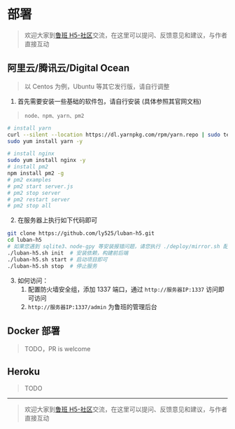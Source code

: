 # 部署
> 欢迎大家到[鲁班 H5-社区](https://support.qq.com/products/93432/)交流，在这里可以提问、反馈意见和建议，与作者直接互动

## 阿里云/腾讯云/Digital Ocean
> 以 Centos 为例，Ubuntu 等其它发行版，请自行调整

1. 首先需要安装一些基础的软件包，请自行安装 (具体参照其官网文档)
>  `node、npm、yarn、pm2`

  ```bash
  # install yarn
  curl --silent --location https://dl.yarnpkg.com/rpm/yarn.repo | sudo tee /etc/yum.repos.d/yarn.repo
  sudo yum install yarn -y

  # install nginx
  sudo yum install nginx -y
  # install pm2
  npm install pm2 -g
  # pm2 examples
  # pm2 start server.js
  # pm2 stop server
  # pm2 restart server
  # pm2 stop all
  ```

2. 在服务器上执行如下代码即可

```bash
git clone https://github.com/ly525/luban-h5.git
cd luban-h5
# 如果您遇到 sqlite3、node-gpy 等安装报错问题，请您执行 ./deploy/mirror.sh 配置npm 镜像为阿里云镜像(特别是为了解决二进制包安装问题)
./luban-h5.sh init  # 安装依赖，构建前后端
./luban-h5.sh start # 启动项目即可
./luban-h5.sh stop  # 停止服务
```

3.  如何访问：
    1.  配置防火墙安全组，添加 1337 端口，通过 `http://服务器IP:1337` 访问即可访问
    2. `http://服务器IP:1337/admin` 为鲁班的管理后台


## Docker 部署
> TODO，PR is welcome

## Heroku
> TODO

---

> 欢迎大家到[鲁班 H5-社区](https://support.qq.com/products/93432/)交流，在这里可以提问、反馈意见和建议，与作者直接互动


<Vssue issueId="7" />
